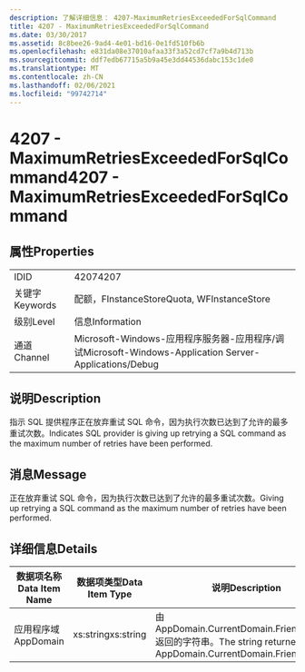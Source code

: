 ```yaml
---
description: 了解详细信息： 4207-MaximumRetriesExceededForSqlCommand
title: 4207 - MaximumRetriesExceededForSqlCommand
ms.date: 03/30/2017
ms.assetid: 8c8bee26-9ad4-4e01-bd16-0e1fd510fb6b
ms.openlocfilehash: e831da08e37010afaa33f3a52cd7cf7a9b4d713b
ms.sourcegitcommit: ddf7edb67715a5b9a45e3dd44536dabc153c1de0
ms.translationtype: MT
ms.contentlocale: zh-CN
ms.lasthandoff: 02/06/2021
ms.locfileid: "99742714"
---
```

# <a name="4207---maximumretriesexceededforsqlcommand"></a><span data-ttu-id="c6441-103">4207 - MaximumRetriesExceededForSqlCommand</span><span class="sxs-lookup"><span data-stu-id="c6441-103">4207 - MaximumRetriesExceededForSqlCommand</span></span>

## <a name="properties"></a><span data-ttu-id="c6441-104">属性</span><span class="sxs-lookup"><span data-stu-id="c6441-104">Properties</span></span>  
  
|||  
|-|-|  
|<span data-ttu-id="c6441-105">ID</span><span class="sxs-lookup"><span data-stu-id="c6441-105">ID</span></span>|<span data-ttu-id="c6441-106">4207</span><span class="sxs-lookup"><span data-stu-id="c6441-106">4207</span></span>|  
|<span data-ttu-id="c6441-107">关键字</span><span class="sxs-lookup"><span data-stu-id="c6441-107">Keywords</span></span>|<span data-ttu-id="c6441-108">配额，FInstanceStore</span><span class="sxs-lookup"><span data-stu-id="c6441-108">Quota, WFInstanceStore</span></span>|  
|<span data-ttu-id="c6441-109">级别</span><span class="sxs-lookup"><span data-stu-id="c6441-109">Level</span></span>|<span data-ttu-id="c6441-110">信息</span><span class="sxs-lookup"><span data-stu-id="c6441-110">Information</span></span>|  
|<span data-ttu-id="c6441-111">通道</span><span class="sxs-lookup"><span data-stu-id="c6441-111">Channel</span></span>|<span data-ttu-id="c6441-112">Microsoft-Windows-应用程序服务器-应用程序/调试</span><span class="sxs-lookup"><span data-stu-id="c6441-112">Microsoft-Windows-Application Server-Applications/Debug</span></span>|  
  
## <a name="description"></a><span data-ttu-id="c6441-113">说明</span><span class="sxs-lookup"><span data-stu-id="c6441-113">Description</span></span>  

 <span data-ttu-id="c6441-114">指示 SQL 提供程序正在放弃重试 SQL 命令，因为执行次数已达到了允许的最多重试次数。</span><span class="sxs-lookup"><span data-stu-id="c6441-114">Indicates SQL provider is giving up retrying a SQL command as the maximum number of retries have been performed.</span></span>  
  
## <a name="message"></a><span data-ttu-id="c6441-115">消息</span><span class="sxs-lookup"><span data-stu-id="c6441-115">Message</span></span>  

 <span data-ttu-id="c6441-116">正在放弃重试 SQL 命令，因为执行次数已达到了允许的最多重试次数。</span><span class="sxs-lookup"><span data-stu-id="c6441-116">Giving up retrying a SQL command as the maximum number of retries have been performed.</span></span>  
  
## <a name="details"></a><span data-ttu-id="c6441-117">详细信息</span><span class="sxs-lookup"><span data-stu-id="c6441-117">Details</span></span>  
  
|<span data-ttu-id="c6441-118">数据项名称</span><span class="sxs-lookup"><span data-stu-id="c6441-118">Data Item Name</span></span>|<span data-ttu-id="c6441-119">数据项类型</span><span class="sxs-lookup"><span data-stu-id="c6441-119">Data Item Type</span></span>|<span data-ttu-id="c6441-120">说明</span><span class="sxs-lookup"><span data-stu-id="c6441-120">Description</span></span>|  
|--------------------|--------------------|-----------------|  
|<span data-ttu-id="c6441-121">应用程序域</span><span class="sxs-lookup"><span data-stu-id="c6441-121">AppDomain</span></span>|<span data-ttu-id="c6441-122">xs:string</span><span class="sxs-lookup"><span data-stu-id="c6441-122">xs:string</span></span>|<span data-ttu-id="c6441-123">由 AppDomain.CurrentDomain.FriendlyName 返回的字符串。</span><span class="sxs-lookup"><span data-stu-id="c6441-123">The string returned by AppDomain.CurrentDomain.FriendlyName.</span></span>|

